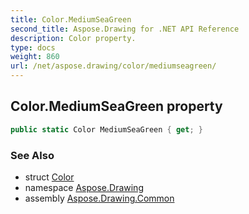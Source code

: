 ```yaml
---
title: Color.MediumSeaGreen
second_title: Aspose.Drawing for .NET API Reference
description: Color property. 
type: docs
weight: 860
url: /net/aspose.drawing/color/mediumseagreen/
---
```

## Color.MediumSeaGreen property

```csharp
public static Color MediumSeaGreen { get; }
```

### See Also

* struct [Color](../)
* namespace [Aspose.Drawing](../../color/)
* assembly [Aspose.Drawing.Common](../../../)


